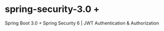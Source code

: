 # spring-security-3.0 +
Spring Boot 3.0 + Spring Security 6 | JWT Authentication &amp; Authorization
